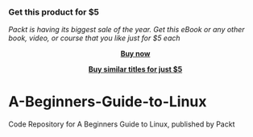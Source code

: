 
### Get this product for $5

<i>Packt is having its biggest sale of the year. Get this eBook or any other book, video, or course that you like just for $5 each</i>


<b><p align='center'>[Buy now](https://packt.link/9781838649302)</p></b>


<b><p align='center'>[Buy similar titles for just $5](https://subscription.packtpub.com/search)</p></b>


# A-Beginners-Guide-to-Linux
Code Repository for A Beginners Guide to Linux, published by Packt
